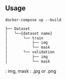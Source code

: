 ## Usage
```
docker-compose up --build 
```

```bash
├── Dataset
│   └──{dataset name}
│       └── train
│           ├── img
│           └── mask
│       └── validation
│           ├── img
│           └── mask
``` 
: img, mask : .jpg or .png